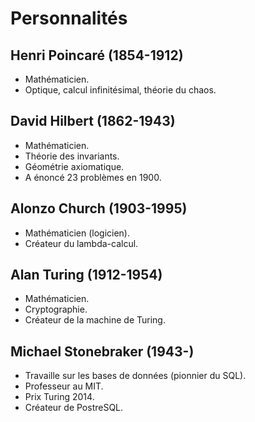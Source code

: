 # Personnalités

## Henri Poincaré (1854-1912)

- Mathématicien.
- Optique, calcul infinitésimal, théorie du chaos.

## David Hilbert (1862-1943)

- Mathématicien.
- Théorie des invariants.
- Géométrie axiomatique.
- A énoncé 23 problèmes en 1900.

## Alonzo Church (1903-1995)

- Mathématicien (logicien).
- Créateur du lambda-calcul.

## Alan Turing (1912-1954)

- Mathématicien.
- Cryptographie.
- Créateur de la machine de Turing.

## Michael Stonebraker (1943-)

- Travaille sur les bases de données (pionnier du SQL).
- Professeur au MIT.
- Prix Turing 2014.
- Créateur de PostreSQL.